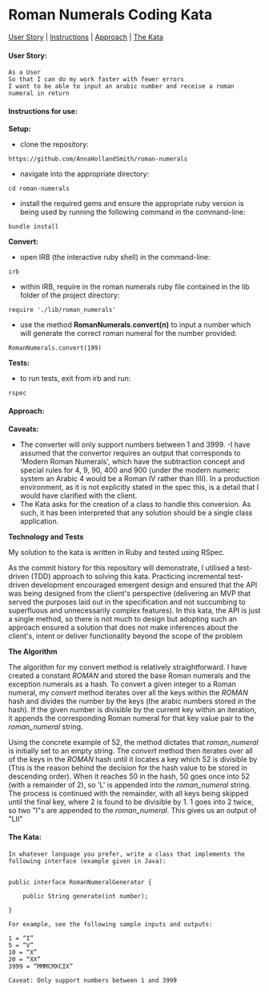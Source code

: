 # Roman Numerals Coding Kata
 [User Story](#user-story) | [Instructions](#instructions) | [Approach](#approach) | [The Kata](#the-kata)

#### <a name="user-story">User Story:</a>
```
As a User
So that I can do my work faster with fewer errors
I want to be able to input an arabic number and receive a roman numeral in return
```
#### <a name="instructions">Instructions for use:</a>

**Setup:**

- clone the repository:
```
https://github.com/AnnaHollandSmith/roman-numerals
```

- navigate into the appropriate directory:
```
cd roman-numerals
```

- install the required gems and ensure the appropriate ruby version is being used by running the following command in the command-line:
```
bundle install
```

**Convert:**

- open IRB (the interactive ruby shell) in the command-line:
```
irb
```
- within IRB, require in the roman numerals ruby file contained in the lib folder of the project directory:
```
require './lib/roman_numerals'
```
- use the method **RomanNumerals.convert(n)** to input a number which will generate the correct roman numeral for the number provided:
```
RomanNumerals.convert(199)
```
**Tests:**

- to run tests, exit from irb and run:
```
rspec
```

#### <a name="approach">Approach:</a>

**Caveats:**

- The converter will only support numbers between 1 and 3999.
-I have assumed that the convertor requires an output that corresponds to 'Modern Roman Numerals', which have the subtraction concept and special rules for 4, 9, 90, 400 and 900 (under the modern numeric system an Arabic 4 would be a Roman IV rather than IIII). In a production environment, as it is not explicitly stated in the spec this, is a detail that I would have clarified with the client.
- The Kata asks for the creation of a class to handle this conversion. As such, it has been interpreted that any solution should be a single class application.

**Technology and Tests**

My solution to the kata is written in Ruby and tested using RSpec.

As the commit history for this repository will demonstrate, I utilised a test-driven (TDD) approach to solving this kata. Practicing incremental test-driven development encouraged emergent design and ensured that the API was being designed from the client's perspective (delivering an MVP that served the purposes laid out in the specification and not succumbing to superfluous and unnecessarily complex features). In this kata, the API is just a single method, so there is not much to design but adopting such an approach ensured a solution that does not make inferences about the client's, intent or deliver functionality beyond the scope of the problem

**The Algorithm**

The algorithm for my convert method is relatively straightforward. I have created a constant _ROMAN_ and stored the base Roman numerals and the exception numerals as a hash. To convert a given integer to a Roman numeral, my _convert_ method iterates over all the keys within the _ROMAN_ hash and divides the number by the keys (the arabic numbers stored in the hash). If the given number is divisible by the current key within an iteration, it appends the corresponding Roman numeral for that key value pair to the _roman_numeral_ string.

Using the concrete example of 52, the method dictates that _roman_numeral_ is initially set to an empty string. The _convert_ method then iterates over all of the keys in the _ROMAN_ hash until it locates a key which 52 is divisible by (This is the reason behind the decision for the hash value to be stored in descending order). When it reaches 50 in the hash, 50 goes once into 52 (with a remainder of 2), so 'L' is appended into the _roman_numeral_ string. The process is continued with the remainder, with all keys being skipped until the final key, where 2 is found to be divisible by 1. 1 goes into 2 twice, so two "I"s are appended to the _roman_numeral_. This gives us an output of "LII"

#### <a name=the-kata>The Kata:</a>
```
In whatever language you prefer, write a class that implements the following interface (example given in Java):


public interface RomanNumeralGenerator {

    public String generate(int number);

}

For example, see the following sample inputs and outputs:

1 = “I”
5 = “V”
10 = “X”
20 = “XX”
3999 = “MMMCMXCIX”

Caveat: Only support numbers between 1 and 3999
```
